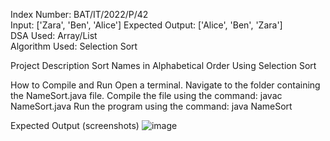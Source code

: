 Index Number: BAT/IT/2022/P/42  
Input: ['Zara', 'Ben', 'Alice'] 
Expected Output: ['Alice', 'Ben', 'Zara']  
DSA Used: Array/List  
Algorithm Used: Selection Sort  

Project Description
Sort Names in Alphabetical Order Using Selection Sort

How to Compile and Run
Open a terminal.
Navigate to the folder containing the NameSort.java file.
Compile the file using the command:
javac NameSort.java
Run the program using the command:
java NameSort

Expected Output (screenshots)
![image](https://github.com/user-attachments/assets/db463470-72d5-4e1b-bf3f-474bb1768509)


